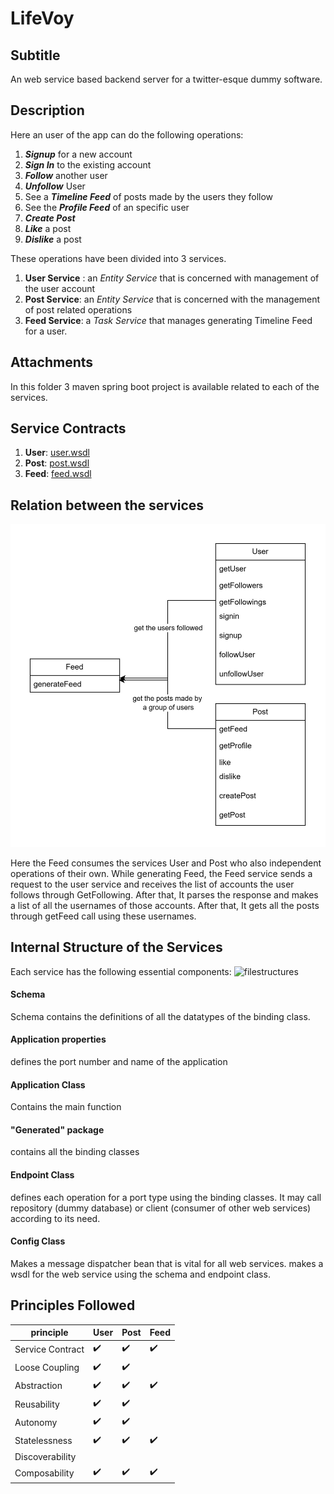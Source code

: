 # LifeVoy

## Subtitle
An web service based backend server for a twitter-esque dummy software. 

## Description
Here an user of the app can do the following operations:
1. ***Signup*** for a new account
2. ***Sign In*** to the existing account
3. ***Follow*** another user
4. ***Unfollow*** User
5. See a ***Timeline Feed*** of posts made by the users they follow
6. See the ***Profile Feed*** of an specific user
7. ***Create Post***
8. ***Like*** a post
9. ***Dislike*** a post

These operations have been divided into 3 services.
1. **User Service** : an *Entity Service* that is concerned with management of the user account
2. **Post Service**: an *Entity Service* that is concerned with the management of post related operations
3. **Feed Service**: a *Task Service* that manages generating Timeline Feed for a user.

## Attachments
In this folder 3 maven spring boot project is available related to each of the services.

## Service Contracts
1. **User**: [user.wsdl](http://localhost:8301/ws/user.wsdl)
2. **Post**: [post.wsdl](http://localhost:8201/ws/post.wsdl)
3. **Feed**: [feed.wsdl](http://localhost:8101/ws/feed.wsdl)

## Relation between the services
![image](imagesforreadme/LifeVoy.jpg)


Here the Feed consumes the services User and Post who also independent operations of their own. While generating Feed, the Feed service sends a request to the user service and receives the list of accounts the user follows through GetFollowing. After that, It parses the response and makes a list of all the usernames of those accounts. After that, It gets all the posts through getFeed call using these usernames. 

## Internal Structure of the Services
Each service has the following essential components:
![filestructures](filelist.png)
#### Schema
Schema contains the definitions of all the datatypes of the binding class.
#### Application properties
defines the port number and name of the application
#### Application Class
Contains the main function
#### "Generated" package
contains all the binding classes
#### Endpoint Class
defines each operation for a port type using the binding classes. It may call repository (dummy database) or client (consumer of other web services) according to its need.
#### Config Class
Makes a message dispatcher bean that is vital for all web services. makes a wsdl for the web service using the schema and endpoint class.

## Principles Followed
| principle        | User | Post | Feed |
| ---------------- | ---- | ---- | ---- |
| Service Contract | ✔️   | ✔️   | ✔️   |
| Loose Coupling   | ✔️   | ✔️   |      |
| Abstraction      | ✔️   | ✔️   | ✔️   |
| Reusability      | ✔️   | ✔️   |      |
| Autonomy         | ✔️   | ✔️   |      |
| Statelessness    | ✔️   | ✔️   | ✔️   |
| Discoverability  |      |      |      |
| Composability    | ✔️   | ✔️   | ✔️   |
